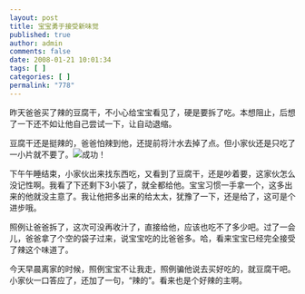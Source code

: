 ```yaml
---
layout: post
title: 宝宝勇于接受新味觉
published: true
author: admin
comments: false
date: 2008-01-21 10:01:34
tags: [ ]
categories: [ ]
permalink: "778"
---
```

昨天爸爸买了辣的豆腐干，不小心给宝宝看见了，硬是要拆了吃。本想阻止，后想了一下还不如让他自己尝试一下，让自动退缩。


  


豆腐干还是挺辣的，爸爸怕辣到他，还提前将汁水去掉了点。但小家伙还是只吃了一小片就不要了。![][1]成功！


  


下午午睡结束，小家伙出来找东西吃，又看到了豆腐干，还是吵着要，这家伙怎么没记性啊。我看了下还剩下3小袋了，就全都给他。宝宝习惯一手拿一个，这多出来的他就没主意了。我让他把多出来的给太太，犹豫了一下，还是给了，这可是个进步哦。


  


照例让爸爸拆了，这次可没再收汁了，直接给他，应该也吃不了多少吧。过了一会儿，爸爸拿了个空的袋子过来，说宝宝吃的比爸爸多。哈，看来宝宝已经完全接受了辣这个味道了。


  


今天早晨离家的时候，照例宝宝不让我走，照例骗他说去买好吃的，就豆腐干吧。小家伙一口答应了，还加了一句，“辣的”。看来也是个好辣的主啊。

 [1]: http://xujianian.com/jx/blog/images/emot/face24.gif